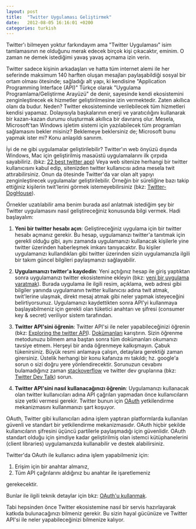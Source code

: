 ```yaml
---
layout: post
title:  "Twitter Uygulaması Geliştirmek"
date:   2012-08-05 16:16:01 +0200
categories: turkish
---
```

Twitter'ı bilmeyen yoktur farkındayım ama "Twitter Uygulaması" isim tamlamasının ne olduğunu merak edecek birçok kişi çıkacaktır, eminim. O zaman ne demek istediğimi yavaş yavaş açmama izin verin.

Twitter sadece kişinin arkadaşları ve hatta tüm internet alemi ile her seferinde maksimum 140 harften oluşan mesajları paylaşabildiği sosyal bir ortam olması ötesinde; sağladığı alt yapı, ki kendisine "Application Programming Interface (API)" Türkçe olarak "Uygulama Programlama/Geliştirme Arayüzü" de denir, sayesinde kendi ekosistemini zenginleştirecek ek hizmetler geliştirilmesine izin vermektedir. Zaten akıllıca olanı da budur. Neden? Twitter ekosisteminde verilebilecek tüm hizmetleri kendisi yapamaz. Dolayısıyla başkalarının enerji ve yaratıcılığını kullanarak bir kazan-kazan durumu oluşturmak akıllıca bir davranış olur. Mesela, Microsoft'tan Windows işletim sistemi için yazılabilecek tüm programları sağlamasını bekler misiniz? Beklemeye beklersiniz de; Microsoft bunu yapmak ister mi? Konu anlaşıldı sanırım.

İyi de ne gibi uygulamalar geliştirilebilir? Twitter'ın web önyüzü dışında Windows, Mac için geliştirilmiş masaüstü uygulamalarını ilk çırpıda sayabiliriz. (bkz: [22 best twitter app](http://www.techradar.com/news/internet/22-best-twitter-apps-for-2012-930383)) Veya web sitenize herhangi bir twitter kullanıcısını kabul edip, sitenizden twitter kullanıcısı adına mesela twit attırabilirsiniz. Onun da ötesinde Twitter'da var olan alt yapıyı zenginleştirecek uygulamalar geliştirilebilir. Örneğin bir süreliğine bazı takip ettiğiniz kişilerin twit'lerini  görmek istemeyebilirsiniz (bkz: [Twitter-DogHouse](http://twitter-doghouse.herokuapp.com/)).

Örnekler uzatılabilir ama benim burada asıl anlatmak istediğim şey bir Twitter uygulamasını nasıl geliştireceğiniz konusunda bilgi vermek. Hadi başlayalım:

1. **Yeni bir twitter hesabı açın**: Geliştireceğiniz uygulama için bir twitter hesabı açmanız gerekir. Bu hesap, uygulamanızı twitter'a tanıtmak için gerekli olduğu gibi, aynı zamanda uygulamanızı kullanacak kişilerle yine twitter üzerinden haberleşmek imkanı tanıyacaktır. Bu kişiler uygulamanızı kullandıkları gibi twitter üzerinden sizin uygulamanızla ilgili bir takım güncel bilgileri paylaşmanızı sağlayabilir.

2. **Uygulamanızı twitter'a kaydedin**: Yeni açtığınız hesap ile giriş yaptıktan sonra uygulamanızı twitter ekosistemine ekleyin (bkz: [yeni bir uygulama yaratmak](https://dev.twitter.com/apps/new)). Burada uygulama ile ilgili resim, açıklama, web adresi gibi bilgiler yanında uygulamanın twitter kullanıcısı adına twit atmak, twit'lerine ulaşmak, direkt mesaj atmak gibi neler yapmak isteyeceğini belirtiyorsunuz. Uygulamanızı kaydettikten sonra API'yi kullanmaya başlayabilmeniz için gerekli olan tüketici anahtarı ve şifresi (consumer key & secret) veriliyor sistem tarafından.

3. **Twitter API'sini öğrenin**: Twitter API'si ile neler yapabileceğinizi  öğrenin (bkz: [Exploring the twitter API](https://dev.twitter.com/console)). [Dokümanları](https://dev.twitter.com/docs) karıştırın. Sizin öğrenme metodunuzu bilmem ama baştan sonra tüm dokümanları okumanızı tavsiye etmem. Herşeyi bir anda öğrenmeye kalkışmayın. Çabuk tükenirsiniz. Büyük resmi anlamaya çalışın, detaylara gerektiği zaman girersiniz. Üstelik herhangi bir konu kafanıza mı takıldı; hz. google'a sorun o sizi doğru yere yönlendirecektir. Sorunuzun cevabını bulamadığınız zaman [stackoverflow](http://www.stackoverflow.com/) ve twitter dev gruplarına (bkz: [Twitter Dev Talk](https://groups.google.com/forum/?fromgroups#!forum/twitter-development-talk)) sorun.

4. **Twitter API'sini nasıl kullanacağınızı öğrenin**: Uygulamanızı kullanacak olan twitter kullanıcıları adına API çağrıları yapmadan önce kullanıcıların size yetki vermesi gerekir. Twitter bunun için [OAuth](https://dev.twitter.com/docs/auth/oauth) yetkilendirme mekanizmasını kullanmanızı şart koşuyor.

OAuth, Twitter gibi kullanıcıları adına işlem yaptıran platformlarda kullanılan güvenli ve standart bir yetkilendirme mekanizmasıdır. OAuth hiçbir şekilde kullanıcıların şifresini üçüncü partilerle paylaşmadığı için güvenlidir. OAuth standart olduğu için şimdiye kadar geliştirilmiş olan istemci  kütüphanelerini (client libraries) uygulamanızda kullanabilir ve destek alabilirsiniz.

Twitter'da OAuth ile kullanıcı adına işlem yapabilmeniz için:

1. Erişim için bir anahtar almanız,
2. Tüm API çağrılarını aldığınız bu anahtar ile işaretlemeniz

gerekecektir. 

Bunlar ile ilgili teknik detaylar için bkz: [OAuth'u kullanmak](https://dev.twitter.com/docs/auth/using-oauth).

Tabi hepsinden önce Twitter ekosistemine nasıl bir servis hazırlayarak katkıda bulunacağınızı bilmeniz gerekir. Bu sizin hayal gücünüze ve Twitter API'si ile neler yapabileceğinizi bilmenize kalıyor.